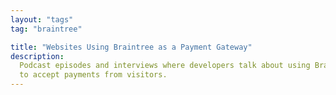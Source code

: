 ```yaml
---
layout: "tags"
tag: "braintree"

title: "Websites Using Braintree as a Payment Gateway"
description:
  Podcast episodes and interviews where developers talk about using Braintree 
  to accept payments from visitors.
---
```

